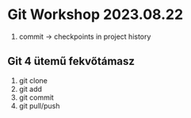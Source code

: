 # Git Workshop 2023.08.22

1. commit -> checkpoints in project history

## Git 4 ütemű fekvőtámasz
1. git clone
2. git add
3. git commit
4. git pull/push 
